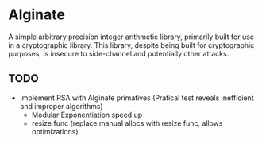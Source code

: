 # Alginate

A simple arbitrary precision integer arithmetic library, primarily built for use in a cryptographic library. This library, despite being built for cryptographic purposes, is insecure to side-channel and potentially other attacks.

## TODO

- Implement RSA with Alginate primatives (Pratical test reveals inefficient and improper algorithms)
  - Modular Exponentiation speed up
  - resize func (replace manual allocs with resize func, allows optimizations)
